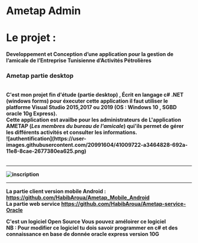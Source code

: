 # Ametap Admin
<h2>
  <h1>
    <strong>Le projet :</strong> 
    <strong>
      </h1>Developpement et Conception d’une application pour la gestion de l’amicale de l’Entreprise Tunisienne d’Activités Pétrolières
    <strong>
  </h1>
</h2>
<br>
<h3>Ametap partie desktop</h3>
<br>
C'est mon projet fin d'étude (partie desktop) , Écrit en langage c# .NET (windows forms) 
pour éxecuter cette application il faut utiliser le platforme Visual Studio 2015,2017 ou 2019 (OS : Windows 10 , SGBD oracle 10g Express).
<br>
Cette application est availbe pour les administrateurs de L'application AMETAP (<i>Les membres du bureau de l'amicale</i>) qui'ils permet de gérer les différents activités et consulter les informations.
<br>
![authentification](https://user-images.githubusercontent.com/20991604/41009722-a3464828-692a-11e8-8cae-2677380ea625.png)
<br>
<br>
<hr>

![inscription](https://user-images.githubusercontent.com/20991604/41009723-a3708570-692a-11e8-85bb-5113f614e310.png)


<hr>

La partie client version mobile Android : https://github.com/HabibAroua/Ametap_Mobile_Android
<br>
La partie web service https://github.com/HabibAroua/Ametap-service-Oracle

<strong>C'est un logiciel Open Source</strong> Vous pouvez améloirer ce logiciel
<br>
<strong>NB :</strong> Pour modifier ce logiciel tu dois savoir programmer en c# et des connaissance en base de donnée oracle express version 10G
